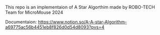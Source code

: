 This repo is an implementaion of A Star Algorthim made by ROBO-TECH Team for MicroMouse 2024

Documentaion: https://www.notion.so/A-A-star-Algorithm-a69775ac56b4451eb8f826d0d54d8093?pvs=4

